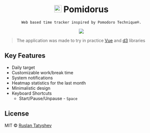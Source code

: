 <h1 align="center">
  <img src="https://github.com//tatyshev/pomidorus/blob/master/static/android-chrome-192x192.png?raw=true" width="24"/>
  Pomidorus
</h1>

<p align="center">
  <code>Web based time tracker inspired by Pomodoro Technique®.</code>
</p>

<p align="center">
  <img src="https://github.com/tatyshev/pomidorus/blob/master/screenshots.png?raw=true"/>
</p>

> The application was made to try in practice <a href="https://vuejs.org/">Vue</a> and <a href="https://d3js.org/">d3</a> libraries

## Key Features

- Daily target
- Customizable work/break time
- System notifications
- Heatmap statistics for the last month
- Minimalistic design
- Keyboard Shortcuts
  - Start/Pause/Unpause - `Space`


## License

MIT © [Ruslan Tatyshev](http://github.com/tatyshev)
